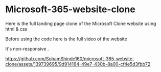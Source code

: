 # Microsoft-365-website-clone
Here is the full landing page clone of the Microsoft Clone website using html  &amp; css

Before using the code here is the full video of the website 

It's non-responsive .


https://github.com/SohamShinde160/microsoft-365-website-clone/assets/139739695/9d914164-49e7-430b-8a00-cf4e5d3fbb72

